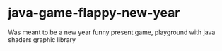 # java-game-flappy-new-year
Was meant to be a new year funny present game, playground with java shaders graphic library
